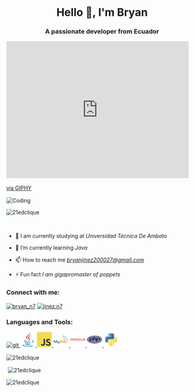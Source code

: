 <h1 align="center">Hello 👋, I'm Bryan</h1>
<h3 align="center">A passionate developer from Ecuador</h3>
<iframe src="https://giphy.com/embed/SWoSkN6DxTszqIKEqv" width="480" height="360" frameBorder="0" class="giphy-embed" allowFullScreen></iframe><p><a href="https://giphy.com/gifs/SWoSkN6DxTszqIKEqv">via GIPHY</a></p>
<img align="center" alt="Coding" widht="400" src="[https://media.giphy.com/media/qgQUggAC3Pfv687qPC/giphy.gi](https://twitter.com/ariel)f">

<p align="left"> <img src="https://komarev.com/ghpvc/?username=m1hawk77&label=Profile%20views&color=0e75b6&style=flat" alt="21edclique" /> </p>

<p align="left"> <a href="https://twitter.com/" target="blank"><img src="https://img.shields.io/twitter/follow/?logo=twitter&style=for-the-badge" alt="" /></a> </p>

- 🔭 I am currently studying at *Universidad Técnica De Ambato*

- 🌱 I’m currently learning *Java*

- 📫 How to reach me *bryanjinez200027@gmail.com*

- ⚡ Fun fact *I am gigapromaster of poppets*

<h3 align="left">Connect with me:</h3>
<p align="left">
 <a href="https://twitter.com/ariel_n7" target="blank"><img align="center" src="https://raw.githubusercontent.com/rahuldkjain/github-profile-readme-generator/master/src/images/icons/Social/twitter.svg" alt="bryan_n7" height="30" width="40" /></a>
<a href="https://instagram.com/alejandro.n7" target="blank"><img align="center" src="https://raw.githubusercontent.com/rahuldkjain/github-profile-readme-generator/master/src/images/icons/Social/instagram.svg" alt="jinez.n7" height="30" width="40" /></a>
</p>

<h3 align="left">Languages and Tools:</h3>
<p align="left"> <a href="https://git-scm.com/" target="_blank" rel="noreferrer"> <img src="https://www.vectorlogo.zone/logos/git-scm/git-scm-icon.svg" alt="git" width="40" height="40"/> </a> <a href="https://www.java.com" target="_blank" rel="noreferrer"> <img src="https://raw.githubusercontent.com/devicons/devicon/master/icons/java/java-original.svg" alt="java" width="40" height="40"/> </a> <a href="https://developer.mozilla.org/en-US/docs/Web/JavaScript" target="_blank" rel="noreferrer"> <img src="https://raw.githubusercontent.com/devicons/devicon/master/icons/javascript/javascript-original.svg" alt="javascript" width="40" height="40"/> </a> <a href="https://www.mysql.com/" target="_blank" rel="noreferrer"> <img src="https://raw.githubusercontent.com/devicons/devicon/master/icons/mysql/mysql-original-wordmark.svg" alt="mysql" width="40" height="40"/> </a> <a href="https://www.oracle.com/" target="_blank" rel="noreferrer"> <img src="https://raw.githubusercontent.com/devicons/devicon/master/icons/oracle/oracle-original.svg" alt="oracle" width="40" height="40"/> </a> <a href="https://www.php.net" target="_blank" rel="noreferrer"> <img src="https://raw.githubusercontent.com/devicons/devicon/master/icons/php/php-original.svg" alt="php" width="40" height="40"/> </a> <a href="https://www.python.org" target="_blank" rel="noreferrer"> <img src="https://raw.githubusercontent.com/devicons/devicon/master/icons/python/python-original.svg" alt="python" width="40" height="40"/> </a> </p>


<p><img align="center" src="https://github-readme-streak-stats.herokuapp.com/?user=21edclique&" alt="21edclique" /></p>
<p>&nbsp;<img align="center" src="https://github-readme-stats.vercel.app/api?username=21edclique&show_icons=true&locale=en" alt="21edclique" /></p>
<p><img align="center" src="https://github-readme-stats.vercel.app/api/top-langs?username=21edclique&show_icons=true&locale=en&layout=compact" alt="21edclique" /></p>
